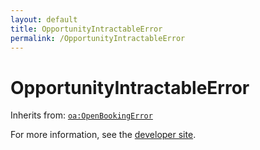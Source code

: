 ```yaml
---
layout: default
title: OpportunityIntractableError
permalink: /OpportunityIntractableError
---
```


# OpportunityIntractableError


Inherits from: [`oa:OpenBookingError`](https://openactive.io/OpenBookingError)

For more information, see the [developer site](https://developer.openactive.io/data-model/types/).